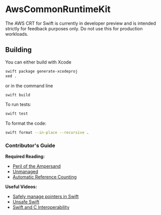 # AwsCommonRuntimeKit
The AWS CRT for Swift is currently in developer preview and is intended strictly for feedback purposes only.
Do not use this for production workloads.

## Building

You can either build with Xcode
```sh
swift package generate-xcodeproj
xed .
```
or in the command line

```sh
swift build
```
To run tests:

```sh
swift test
```

To format the code:
```sh
swift format --in-place --recursive .
```

### Contributor's Guide
**Required Reading:**
- [Peril of the Ampersand](https://developer.apple.com/forums/thread/674633)
- [Unmanaged](https://www.mikeash.com/pyblog/friday-qa-2017-08-11-swiftunmanaged.html)
- [Automatic Reference Counting](https://docs.swift.org/swift-book/LanguageGuide/AutomaticReferenceCounting.html)

**Useful Videos:**
- [Safely manage pointers in Swift](https://developer.apple.com/videos/play/wwdc2020/10167/)
- [Unsafe Swift](https://developer.apple.com/videos/play/wwdc2020/10648)
- [Swift and C Interoperability](https://youtu.be/0kim9mxBOA8)
